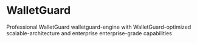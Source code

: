 # WalletGuard
Professional WalletGuard walletguard-engine with WalletGuard-optimized scalable-architecture and enterprise enterprise-grade capabilities
